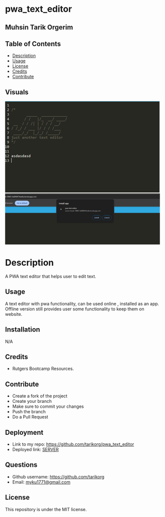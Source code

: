 # pwa_text_editor


## Muhsin Tarik Orgerim

  ## Table of Contents
  - [Description](#description)
  - [Usage](#usage)
  - [License](#license)
  - [Credits](#credits)
  - [Contribute](#contribute)
  


  ## Visuals
  <img src="Images/image1.png">
  <img src="Images/image2.png">
 

  # Description
  A PWA text editor that helps user to edit text.


  ## Usage
  A text editor with pwa functionality, can be used online , installed as an app. Offline version still provides user some functionality to keep them on website.
  ## Installation
  N/A

  ## Credits
  - Rutgers Bootcamp Resources.

  ## Contribute
  - Create a fork of the project
  - Create your branch
  - Make sure to commit your changes
  - Push the branch
  - Do a Pull Request

  ## Deployment
  - Link to my repo: https://github.com/tarikorg/pwa_text_editor
  - Deployed link: [SERVER](https://serene-brook-59865-8a890474ee8a.herokuapp.com/)
   
  ## Questions
  - Github username: https://github.com/tarikorg
  - Email: myku1771@gmail.com


  ## License
  This repository is under the MIT license.
